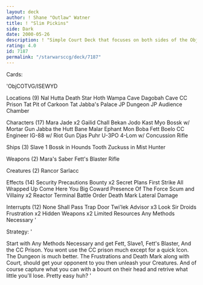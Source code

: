 ```yaml
---
layout: deck
author: ! Shane "Outlaw" Watner
title: ! "Slim Pickins"
side: Dark
date: 2000-05-26
description: ! "Simple Court Deck that focuses on both sides of the Objective."
rating: 4.0
id: 7187
permalink: "/starwarsccg/deck/7187"
---
```

Cards: 

'ObjCOTVG/ISEWYD

Locations (9)
Nal Hutta
Death Star
Hoth Wampa Cave
Dagobah Cave
CC Prison
Tat Pit of Carkoon
Tat Jabba's Palace
JP Dungeon
JP Audience Chamber

Characters (17)
Mara Jade x2
Gailid
Chall Bekan
Jodo Kast
Myo
Bossk w/ Mortar Gun
Jabba the Hutt
Bane Malar
Ephant Mon
Boba Fett
Boelo
CC Engineer
IG-88 w/ Riot Gun
Djas Puhr
U-3PO
4-Lom w/ Concussion Rifle

Ships (3)
Slave 1
Bossk in Hounds Tooth
Zuckuss in Mist Hunter

Weapons (2)
Mara's Saber
Fett's Blaster Rifle

Creatures (2)
Rancor
Sarlacc

Effects (14)
Security Precautions
Bounty x2
Secret Plans
First Strike
All Wrapped Up
Come Here You Big Coward
Presence Of The Force
Scum and Villainy x2
Reactor Terminal
Battle Order
Death Mark
Lateral Damage

Interrupts (12)
None Shall Pass
Trap Door
Twi'lek Advisor x3
Look Sir Droids
Frustration x2
Hidden Weapons x2
Limited Resources
Any Methods Necessary
'

Strategy: '

Start with Any Methods Necessary and get Fett, Slave1, Fett's Blaster, And the CC Prison. You wont use the CC prison much except for a quick Icon.  The Dungeon is much better.  The Frustrations and Death Mark along with Court, should get your opponent to you then unleash your Creatures. And of course capture what you can with a bount on their head and retrive what little you'll lose. Pretty easy huh? '
